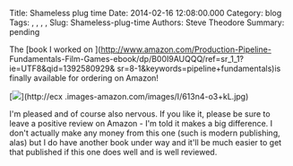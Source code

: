Title: Shameless plug time
Date: 2014-02-16 12:08:00.000
Category: blog
Tags: , , , , 
Slug: Shameless-plug-time
Authors: Steve Theodore
Summary: pending

The [book I worked on ](http://www.amazon.com/Production-Pipeline-
Fundamentals-Film-Games-ebook/dp/B00I9AUQQQ/ref=sr_1_1?ie=UTF8&qid=1392580929&
sr=8-1&keywords=pipeline+fundamentals)is finally available for ordering on
Amazon!  
  

[![](http://ecx.images-amazon.com/images/I/613n4-o3+kL.jpg)](http://ecx
.images-amazon.com/images/I/613n4-o3+kL.jpg)

  
  
I'm pleased and of course also nervous.  If you like it, please be sure to
leave a positive review on Amazon - I'm told it makes a big difference.  I
don't actually make any money from this one (such is modern publishing, alas)
but I do have another book under way and it'll be much easier to get that
published if this one does well and is well reviewed.  
  


